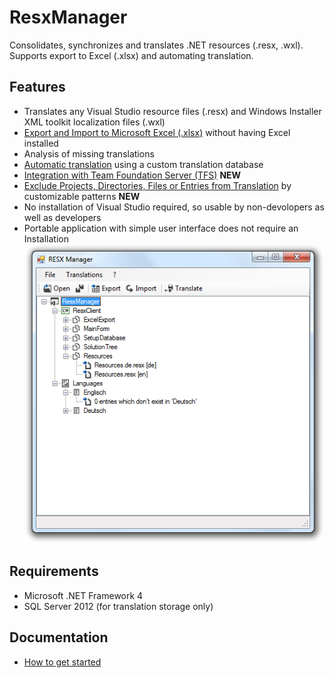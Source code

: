 # ResxManager
Consolidates, synchronizes and translates .NET resources (.resx, .wxl). Supports export to Excel (.xlsx) and automating translation.

## Features
* Translates any Visual Studio resource files (.resx) and Windows Installer XML toolkit localization files (.wxl)
* [Export and Import to Microsoft Excel (.xlsx)](docs/ExportImportResourcesToExcel.md) without having Excel installed
* Analysis of missing translations
* [Automatic translation](docs/AutomaticTranslation.md) using a custom translation database
* [Integration with Team Foundation Server (TFS)](docs/HowToUseWithTeamFoundationServer.md) **NEW**
* [Exclude Projects, Directories, Files or Entries from Translation](docs/ExcludeProjectsDirectoriesFilesEntries.md) by customizable patterns **NEW**
* No installation of Visual Studio required, so usable by non-devolopers as well as developers
* Portable application with simple user interface does not require an Installation
![](docs/Home_ResxManager001.png)

## Requirements
* Microsoft .NET Framework 4
* SQL Server 2012 (for translation storage only)

## Documentation
* [How to get started](docs/Documentation.md) 
